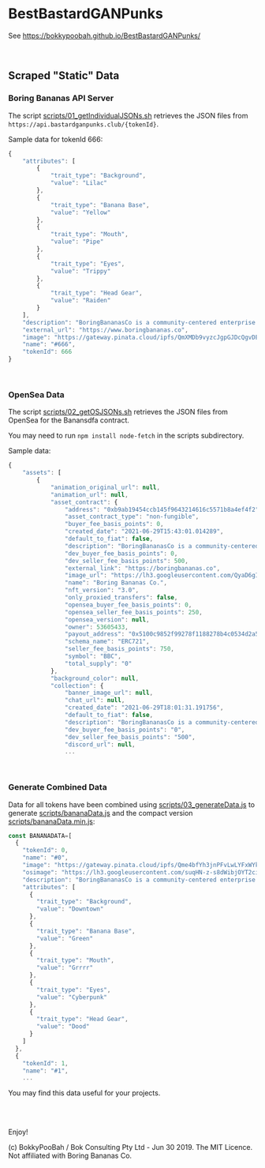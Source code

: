 # BestBastardGANPunks

See https://bokkypoobah.github.io/BestBastardGANPunks/


<br />

## Scraped "Static" Data

### Boring Bananas API Server

The script [scripts/01_getIndividualJSONs.sh](scripts/01_getIndividualJSONs.sh) retrieves the JSON files from `https://api.bastardganpunks.club/{tokenId}`.

Sample data for tokenId 666:

```javascript
{
    "attributes": [
        {
            "trait_type": "Background",
            "value": "Lilac"
        },
        {
            "trait_type": "Banana Base",
            "value": "Yellow"
        },
        {
            "trait_type": "Mouth",
            "value": "Pipe"
        },
        {
            "trait_type": "Eyes",
            "value": "Trippy"
        },
        {
            "trait_type": "Head Gear",
            "value": "Raiden"
        }
    ],
    "description": "BoringBananasCo is a community-centered enterprise focussed on preserving our research about the emerging reports that several banana species have begun exhibiting strange characteristics following the recent worldwide pandemic. Our research team located across the globe has commenced efforts to study and document these unusual phenomena. Concerned about parties trying to suppress our research, the team has opted to store our findings on the blockchain to prevent interference. Although this is a costly endeavour, our mission has never been clearer. The fate of the world's bananas depends on it.",
    "external_url": "https://www.boringbananas.co",
    "image": "https://gateway.pinata.cloud/ipfs/QmXMDb9vyzcJgpGJDcQgvDEKHPfwoWq6sLeuun988yZDKG",
    "name": "#666",
    "tokenId": 666
}
```

<br />

### OpenSea Data

The script [scripts/02_getOSJSONs.sh](scripts/02_getOSJSONs.sh) retrieves the JSON files from OpenSea for the Banansdfa contract.

You may need to run `npm install node-fetch` in the scripts subdirectory.

Sample data:

```javascript
{
    "assets": [
        {
            "animation_original_url": null,
            "animation_url": null,
            "asset_contract": {
                "address": "0xb9ab19454ccb145f9643214616c5571b8a4ef4f2",
                "asset_contract_type": "non-fungible",
                "buyer_fee_basis_points": 0,
                "created_date": "2021-06-29T15:43:01.014289",
                "default_to_fiat": false,
                "description": "BoringBananasCo is a community-centered enterprise focussed on preserving our research about the emerging reports that several banana species have begun exhibiting strange characteristics following the recent worldwide pandemic. Our research team located across the globe has commenced efforts to study and document these unusual phenomena. Concerned about parties trying to suppress our research, the team has opted to store our findings on the blockchain to prevent interference. Although this is a costly endeavour, our mission has never been clearer. The fate of the world's bananas depends on it.",
                "dev_buyer_fee_basis_points": 0,
                "dev_seller_fee_basis_points": 500,
                "external_link": "https://boringbananas.co",
                "image_url": "https://lh3.googleusercontent.com/QyaD6gIdSOJQPCbq9l_KgpPebbwfBqomb4Dl_yCyF1sM4qIJFz-WpXoWgtBudYGAJ1jWV_kmtJsPexZ-2laczBVUZH3oGNR-v0K4=s120",
                "name": "Boring Bananas Co.",
                "nft_version": "3.0",
                "only_proxied_transfers": false,
                "opensea_buyer_fee_basis_points": 0,
                "opensea_seller_fee_basis_points": 250,
                "opensea_version": null,
                "owner": 53605433,
                "payout_address": "0x5100c9852f99278f1188278b4c0534d2a55c37c5",
                "schema_name": "ERC721",
                "seller_fee_basis_points": 750,
                "symbol": "BBC",
                "total_supply": "0"
            },
            "background_color": null,
            "collection": {
                "banner_image_url": null,
                "chat_url": null,
                "created_date": "2021-06-29T18:01:31.191756",
                "default_to_fiat": false,
                "description": "BoringBananasCo is a community-centered enterprise focussed on preserving our research about the emerging reports that several banana species have begun exhibiting strange characteristics following the recent worldwide pandemic. Our research team located across the globe has commenced efforts to study and document these unusual phenomena. Concerned about parties trying to suppress our research, the team has opted to store our findings on the blockchain to prevent interference. Although this is a costly endeavour, our mission has never been clearer. The fate of the world's bananas depends on it.",
                "dev_buyer_fee_basis_points": "0",
                "dev_seller_fee_basis_points": "500",
                "discord_url": null,
                ...
```

<br />

### Generate Combined Data

Data for all tokens have been combined using [scripts/03_generateData.js](scripts/03_generateData.js) to generate [scripts/bananaData.js](scripts/bananaData.js) and the compact version [scripts/bananaData.min.js](scripts/bananaData.min.js):

```javascript
const BANANADATA=[
  {
    "tokenId": 0,
    "name": "#0",
    "image": "https://gateway.pinata.cloud/ipfs/Qme4bfYh3jnPFvLwLYFxWYkSQoym72M5ZgGRZzqiTPuLuK",
    "osimage": "https://lh3.googleusercontent.com/suqHN-z-s8dWibjOYT2ciNqyYY6vKN8mbd-odZpsegC5cAuZ4_j2A9xa92ZdImvfiqsPN2rSfsaUlcjQiejp3U6B4nUcJtQNclzx_w",
    "description": "BoringBananasCo is a community-centered enterprise focussed on preserving our research about the emerging reports that several banana species have begun exhibiting strange characteristics following the recent worldwide pandemic. Our research team located across the globe has commenced efforts to study and document these unusual phenomena. Concerned about parties trying to suppress our research, the team has opted to store our findings on the blockchain to prevent interference. Although this is a costly endeavour, our mission has never been clearer. The fate of the world's bananas depends on it.",
    "attributes": [
      {
        "trait_type": "Background",
        "value": "Downtown"
      },
      {
        "trait_type": "Banana Base",
        "value": "Green"
      },
      {
        "trait_type": "Mouth",
        "value": "Grrrr"
      },
      {
        "trait_type": "Eyes",
        "value": "Cyberpunk"
      },
      {
        "trait_type": "Head Gear",
        "value": "Dood"
      }
    ]
  },
  {
    "tokenId": 1,
    "name": "#1",
    ...
```

You may find this data useful for your projects.

<br />

<br />

Enjoy!

(c) BokkyPooBah / Bok Consulting Pty Ltd - Jun 30 2019. The MIT Licence. Not affiliated with Boring Bananas Co.
